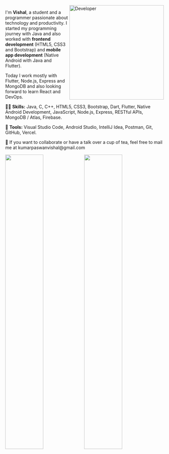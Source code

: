 <img src="https://imgur.com/GyvgdbY.png" min-width="300px" max-width="300px" width="300px" align="right" alt="Developer">

<p align="left"> 
I'm <strong>Vishal</strong>, a student and a programmer passionate about technology and productivity. I started my programming journey with Java and also worked with <strong>frontend development</strong> (HTML5, CSS3 and Bootstrap) and <strong>mobile app development</strong> (Native Android with Java and Flutter).

Today I work mostly with Flutter, Node.js, Express and MongoDB and also looking forward to learn React and DevOps.

</p>

<p align="left">
  👨‍💻 <strong>Skills:</strong> Java, C, C++, HTML5, CSS3, Bootstrap, Dart, Flutter, Native Android Development, JavaScript, Node.js, Express, RESTful APIs, MongoDB / Atlas, Firebase.
</p>

<p align="left">
  💼 <strong>Tools:</strong> Visual Studio Code, Android Studio, IntelliJ Idea, Postman, Git, GitHub, Vercel.
</p>

<p align="left">
  📩 If you want to collaborate or have a talk over a cup of tea, feel free to mail me at kumarpaswanvishal@gmail.com
</p>


<div>   
   <img src="https://github-readme-stats-omega-six-40.vercel.app/api?username=vishal-kumar-paswan&theme=transparent&hide_border=false&include_all_commits=true&count_private=true" width="49%"/>
    <img src="https://github-readme-streak-stats.herokuapp.com/?user=vishal-kumar-paswan&theme=transparent&hide_border=false" width="49%"/>
</div>

<!-- <img align="left" alt="Flutter" height=20px width="65px"  src="https://imgur.com/08gDpPU.png" /> 

<img align="left" alt="Android" height="23px" width="35px"  src="https://imgur.com/cjzYVqE.png" />

<img align="left" alt="GitHub" width="38px" src="https://imgur.com/sQr9u2r.png" />

<img align="left" alt="Visual Studio Code" width="28px" src="https://imgur.com/xHJolZj.png" />

<img align="left" alt="CLI" width="28px" src="https://imgur.com/s28WAqS.png" />

<img align="left" alt="Git" height="30px" width="30px" src="https://imgur.com/Ha7Nfli.png" />

<img align="left" alt="GitHub" width="28px" src="https://imgur.com/0CVf3up.png" /> -->

